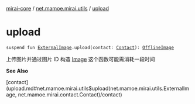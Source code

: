 [mirai-core](../index.md) / [net.mamoe.mirai.utils](index.md) / [upload](./upload.md)

# upload

`suspend fun `[`ExternalImage`](-external-image/index.md)`.upload(contact: `[`Contact`](../net.mamoe.mirai.contact/-contact/index.md)`): `[`OfflineImage`](../net.mamoe.mirai.message.data/-offline-image/index.md)

上传图片并通过图片 ID 构造 [Image](../net.mamoe.mirai.message.data/-image/index.md)
这个函数可能需消耗一段时间

**See Also**

[contact](upload.md#net.mamoe.mirai.utils$upload(net.mamoe.mirai.utils.ExternalImage, net.mamoe.mirai.contact.Contact)/contact)

